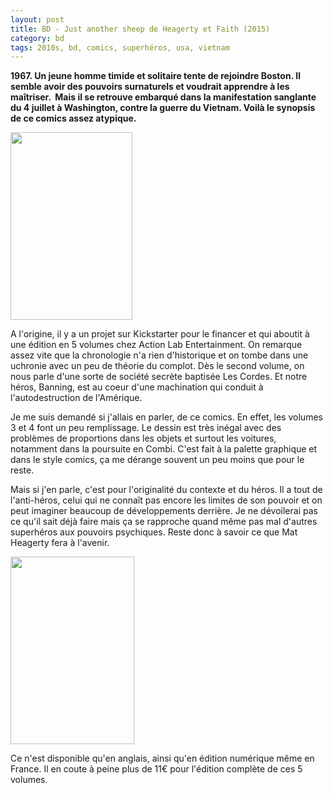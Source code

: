 ```yaml
---
layout: post
title: BD - Just another sheep de Heagerty et Faith (2015)
category: bd
tags: 2010s, bd, comics, superhéros, usa, vietnam
---
```

**1967. Un jeune homme timide et solitaire tente de rejoindre Boston. Il semble avoir des pouvoirs surnaturels et voudrait apprendre à les maîtriser. &nbsp;Mais il se retrouve embarqué dans la manifestation sanglante du 4 juillet à Washington, contre la guerre du Vietnam. Voilà le synopsis de ce comics assez atypique.**

<img class="alignleft size-medium wp-image-21341" src="https://cheziceman.files.wordpress.com/2017/10/just-another-sheep.jpg?w=195" alt="" width="195" height="300">

A l'origine, il y a un projet sur Kickstarter pour le financer et qui aboutit à une édition en 5 volumes chez Action Lab Entertainment. On remarque assez vite que la chronologie n'a rien d'historique et on tombe dans une uchronie avec un peu de théorie du complot. Dès le second volume, on nous parle d'une sorte de société secrète baptisée Les Cordes. Et notre héros, Banning, est au coeur d'une machination qui conduit à l'autodestruction de l'Amérique.

Je me suis demandé si j'allais en parler, de ce comics. En effet, les volumes 3 et 4 font un peu remplissage. Le dessin est très inégal avec des problèmes de proportions dans les objets et surtout les voitures, notamment dans la poursuite en Combi. C'est fait à la palette graphique et dans le style comics, ça me dérange souvent un peu moins que pour le reste.

Mais si j'en parle, c'est pour l'originalité du contexte et du héros. Il a tout de l'anti-héros, celui qui ne connaît pas encore les limites de son pouvoir et on peut imaginer beaucoup de développements derrière. Je ne dévoilerai pas ce qu'il sait déjà faire mais ça se rapproche quand même pas mal d'autres superhéros aux pouvoirs psychiques. Reste donc à savoir ce que&nbsp;Mat Heagerty fera à l'avenir.

<img class="aligncenter size-medium wp-image-21342" src="https://cheziceman.files.wordpress.com/2017/10/just-another-sheep-2.jpg?w=198" alt="" width="198" height="300">

Ce n'est disponible qu'en anglais, ainsi qu'en édition numérique même en France. Il en coute à peine plus de 11€ pour l'édition complète de ces 5 volumes.
